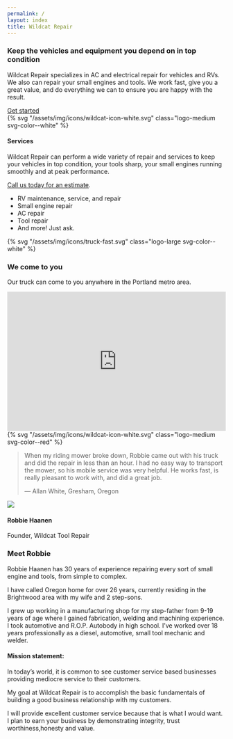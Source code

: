 ```yaml
---
permalink: /
layout: index
title: Wildcat Repair
---
```


<section class="section-pad gray-2 container-texture--blueprint"> 
  <div class="grid-container">
    <div class="grid-x grid-margin-x align-center">
      <div class="cell small-12 large-8 text-center">
        <h3 class="headline-3">Keep the vehicles and equipment you depend on in top condition</h3>
      </div>
    </div>
    <div class="grid-x grid-margin-x align-center">
      <div class="cell small-12 large-8 text-center group"> 
        <p class="">Wildcat Repair specializes in AC and electrical repair for vehicles and RVs. We also can repair your small engines and tools. We work fast, give you a great value, and do everything we can to ensure you are happy with the result.</p>
        <a class="button primary large" href="#start" data-smooth-scroll="data-smooth-scroll" data-options="animation-easing: swing;">Get started</a>
      </div>
    </div>
    <div class="grid-x grid-margin-x align-center">
      <div class="cell small-12 text-center">
        {% svg "/assets/img/icons/wildcat-icon-white.svg" class="logo-medium svg-color--white" %}
        <h4 class="headline-2">Services</h4>
      </div>
      <div class="cell small-12 medium-6 large-5">
        <p>Wildcat Repair can perform a wide variety of repair and services to keep your vehicles in top condition, your tools sharp, your small engines running smoothly and at peak performance.</p>
        <p><a class="link-light" href="#start">Call us today for an estimate</a>.</p>
      </div>
      <div class="cell small-12 medium-6 large-3">
        <ul>
          <li>RV maintenance, service, and repair</li>
          <li>Small engine repair</li>
          <li>AC repair</li>
          <li>Tool repair</li>
          <li>And more! Just ask.</li>
        </ul>
      </div>
<!--       <div class="cell small-12 medium-4 large-3">
        <div class="person-vertical">
          <a href="#about" class="link-light">
            <img class="avatar icon-large" src="http://res.cloudinary.com/rawmedia/image/upload/ar_1:1,c_thumb,g_center,q_auto:good,w_500,ar_1:1,e_gamma:25/v1526231244/robbie-haanen-portrait-2017_hayeun.jpg"/>
            <h4 class="headline-4 no-margin">Robbie Haanen</h4>
            <p>Founder, Wildcat Repair</p>
          </a>
        </div>
      </div>
 -->    </div>
  </div>
</section>
<section class="section-pad gray-2 container-image--fill" data-interchange="[https://res.cloudinary.com/rawmedia/image/upload/w_1600,c_fill,ar_2:1,e_brightness:-30/v1526766442/road_and_fog_-_wes-hicks-426584-unsplash_pmlqws.jpg, medium]">
  <div class="grid-container">
    <div class="grid-x grid-margin-x align-middle align-center">
      <div class="cell small-12 large-3">
        {% svg "/assets/img/icons/truck-fast.svg" class="logo-large svg-color--white" %}
        <h3 class="headline-3">We come to you</h3>
        <p class="lead">Our truck can come to you anywhere in the Portland metro area.</p>
      </div>
      <div class="cell small-12 large-7"><iframe src="https://www.google.com/maps/embed?pb=!1m18!1m12!1m3!1d2802.711189242003!2d-122.08519204905835!3d45.37482274732159!2m3!1f0!2f0!3f0!3m2!1i1024!2i768!4f13.1!3m3!1m2!1s0x549589498cc9c2af%3A0xd2a6c3c6286b9c8d!2s20370+SE+Hummingbird+Ln%2C+Sandy%2C+OR+97055!5e0!3m2!1sen!2sus!4v1504485516747" width="100%" height="320" frameborder="0" style="border:0" allowfullscreen></iframe></div>
    </div>
  </div>
</section>
<section id="testimonial" class="section-pad gray-11">
  <div class="grid-container">
    <div class="grid-x grid-margin-x align-middle align-center">
      <div class="cell small-12 text-center text-red">
        {% svg "/assets/img/icons/wildcat-icon-white.svg" class="logo-medium svg-color--red" %}
        <!-- <h4 class="headline-2">Services</h4> -->
      </div>
      <div class="cell small-12 medium-8 large-7 xlarge-10">
        <blockquote class="quote-large">
          <p>When my riding mower broke down, Robbie came out with his truck and did the repair in less than an hour. I had no easy way to transport the mower, so his mobile service was very helpful. He works fast, is really pleasant to work with, and did a great job.</p>
          <footer>— Allan White, Gresham, Oregon</footer>
        </blockquote>
      </div>
    </div>
  </div>
</section>

<section id="about" class="section-pad gray-2 container-texture--blueprint">
  <div class="grid-container">
    <div class="grid-x grid-margin-x align-middle align-center">
      <div class="cell small-12 medium-6 large-5">
        <div class="person-vertical"><img class="avatar icon-large" src="http://res.cloudinary.com/rawmedia/image/upload/ar_1:1,c_thumb,g_center,q_auto:good,w_500,ar_1:1,e_gamma:25/v1526231244/robbie-haanen-portrait-2017.jpg"/>
          <h4 class="headline-4 no-margin">Robbie Haanen</h4>
          <p>Founder, Wildcat Tool Repair</p>
        </div>
      </div>
      <div class="cell small-12 medium-6 large-5">
        <h3 class="headline-3">Meet Robbie</h3>
        <p class="lead">Robbie Haanen has 30 years of experience repairing every sort of small engine and tools, from simple to complex.</p>
      </div>
    </div>
    <div class="grid-x grid-margin-x align-middle align-center">
      <div class="cell small-12 medium-6 large-5">
        <p>I have called Oregon home for over 26 years, currently residing in the Brightwood area with my wife and 2 step-sons.</p>
        <p>I grew up working in a manufacturing shop for my step-father from 9-19 years of age where I gained fabrication, welding and machining experience. I took automotive and R.O.P. Autobody in high school. I’ve worked over 18 years professionally as a diesel, automotive, small tool mechanic and welder.</p>
      </div>
      <div class="cell small-12 medium-6 large-5">
        <h4 class="headline-4">Mission statement:</h4>
        <p>In today’s world, it is common to see customer service based businesses providing mediocre service to their customers.</p>
        <p>My goal at Wildcat Repair is to accomplish the basic fundamentals of building a good business relationship with my customers. </p>
        <p>I will provide excellent customer service because that is what I would want. I plan to earn your business by demonstrating integrity, trust worthiness,honesty and value.</p>
      </div>
      <div class="cell small-12 large-4">
      </div>
    </div>
  </div>
</section>

